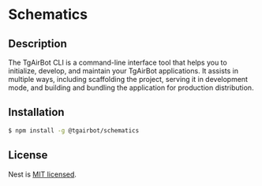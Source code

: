 # Schematics

## Description

The TgAirBot CLI is a command-line interface tool that helps you to initialize, develop, and maintain your TgAirBot applications. It assists in multiple ways, including scaffolding the project, serving it in development mode, and building and bundling the application for production distribution.

## Installation

```bash
$ npm install -g @tgairbot/schematics
```


## License

Nest is [MIT licensed](LICENSE).